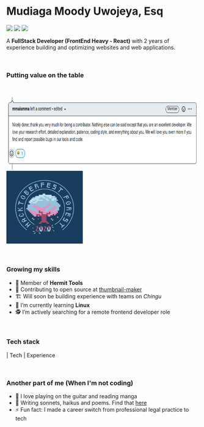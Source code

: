 # Mudiaga Moody Uwojeya, Esq
[![](https://img.shields.io/badge/Twitter-%40moodymudiaga-9cf?style=plastic&logo=twitter&labelColor=white&logoWidth=20)](https://twitter.com/MoodyMudiaga)
[![](https://img.shields.io/badge/LinkedIn-Mudiaga%20Moody%20Uwojeya-blue?style=plastic&logo=linkedin&labelColor=lightgrey&logoWidth=20)](https://www.linkedin.com/in/mudiaga-moody-uwojeya)
[![](https://img.shields.io/badge/Gmail-mudiagauwojeya@gmail.com-red?style=plastic&logo=gmail&labelColor=lightgrey&logoWidth=20)](mailto:moody.mudiaga@gmail.com)

A **FullStack Developer (FrontEnd Heavy - React)** with 2 years of experience building and optimizing websites and web applications.

<br>

### Putting value on the table

<br>

[<img src="./assets/screenshot-mma-comment.png" width="800px" height="190px">](./assets/hacktoberfest-2020-badge.png)
[<img src="./assets/hacktoberfest-2020-badge.png" width="200px" height="190px">](./assets/hacktoberfest-2020-badge.png)

<br>

### Growing my skills

- 🤝 Member of **Hermit Tools**
- 👯 Contributing to open source at [thumbnail-maker](https://hermit-tools.github.io/thumbnail-maker)
- 🏗️ Will soon be building experience with teams on _Chingu_
- 🌱 I’m currently learning **Linux**
- 🕵️ I’m actively searching for a remote frontend developer role

<br>

### Tech stack

| Tech | Experience 

<br>

### Another part of me (When I'm not coding)

- 🎸 I love playing on the guitar and reading manga
- 📝 Writing sonnets, haikus and poems. Find that [here](https://uwojeyamudiaga.github.io/poesy)
- ⚡ Fun fact: I made a career switch from professional legal practice to tech


<!--
**moody2times/moody2times** is a ✨ _special_ ✨ repository because its `README.md` (this file) appears on your GitHub profile.
-->
